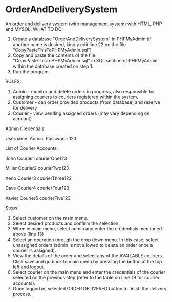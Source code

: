 # OrderAndDeliverySystem
An order and delivery system (with management system) with HTML, PHP and MYSQL.
WHAT TO DO:
1. Create a database "OrderAndDeliverySystem" in PHPMyAdmin (if another name is desired, kindly edit line 22 on the file "CopyPasteThisToPHPMyAdmin.sql")
2. Copy and paste the contents of the file "CopyPasteThisToPHPMyAdmin.sql" in SQL section of PHPMyAdmin within the database created on step 1.
3. Run the program.

ROLES:
1. Admin - monitor and delete orders in progress, also responsible for assigning couriers to couriers registered within the system.
2. Customer - can order provided products (from database) and reserve for delivery
3. Courier - view pending assigned orders (may vary depending on account)

Admin Credentials: 

Username: Admin, Password: 123

List of Courier Accounts:

John                 Courier1                courierOne123

Miller               Courier2                courierTwo123

Xeno                 Courier3                courierThree123

Dave                 Courier4                courierFour123

Xavier               Courier5                courierFive123

Steps:
1. Select customer on the main menu.
2. Select desired products and confirm the selection.
3. When in main menu, select admin and enter the credentials mentioned above (line 13)
4. Select an operation through the drop down menu. In this case, select unassigned orders (admin 
   is not allowed to delete an order once a courier is assigned).
5. View the details of the order and select any of the AVAILABLE couriers. Click save and go back 
   to main menu by pressing the button at the top left and logout.
6. Select courier on the main menu and enter the credentials of the courier selected on the 
   previous step (refer to the table on Line 19 for courier accounts).
7. Once logged in, selected ORDER DELIVERED button to finish the delivery process.

